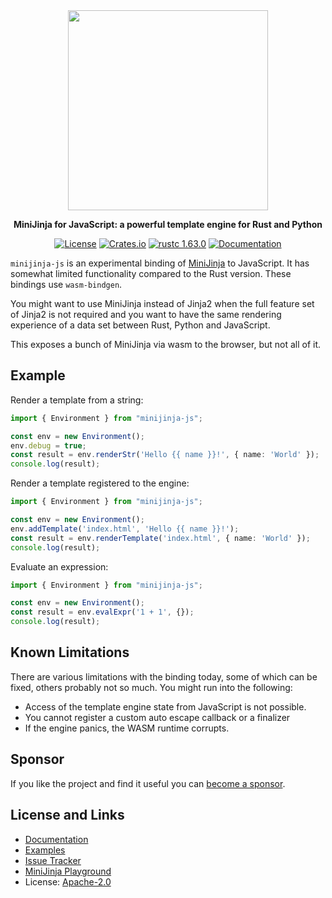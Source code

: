 <div align="center">
  <img src="https://github.com/mitsuhiko/minijinja/raw/main/artwork/logo.png" alt="" width=320>
  <p><strong>MiniJinja for JavaScript: a powerful template engine for Rust and Python</strong></p>

[![License](https://img.shields.io/github/license/mitsuhiko/minijinja)](https://github.com/mitsuhiko/minijinja/blob/main/LICENSE)
[![Crates.io](https://img.shields.io/crates/d/minijinja.svg)](https://crates.io/crates/minijinja)
[![rustc 1.63.0](https://img.shields.io/badge/rust-1.63%2B-orange.svg)](https://img.shields.io/badge/rust-1.63%2B-orange.svg)
[![Documentation](https://docs.rs/minijinja/badge.svg)](https://docs.rs/minijinja)

</div>

`minijinja-js` is an experimental binding of
[MiniJinja](https://github.com/mitsuhiko/minijinja) to JavaScript.  It has somewhat
limited functionality compared to the Rust version.  These bindings use
`wasm-bindgen`.

You might want to use MiniJinja instead of Jinja2 when the full feature set
of Jinja2 is not required and you want to have the same rendering experience
of a data set between Rust, Python and JavaScript.

This exposes a bunch of MiniJinja via wasm to the browser, but not all of it.

## Example

Render a template from a string:

```typescript
import { Environment } from "minijinja-js";

const env = new Environment();
env.debug = true;
const result = env.renderStr('Hello {{ name }}!', { name: 'World' });
console.log(result);
```

Render a template registered to the engine:

```typescript
import { Environment } from "minijinja-js";

const env = new Environment();
env.addTemplate('index.html', 'Hello {{ name }}!');
const result = env.renderTemplate('index.html', { name: 'World' });
console.log(result);
```

Evaluate an expression:

```typescript
import { Environment } from "minijinja-js";

const env = new Environment();
const result = env.evalExpr('1 + 1', {});
console.log(result);
```

## Known Limitations

There are various limitations with the binding today, some of which can be fixed,
others probably not so much.  You might run into the following:

* Access of the template engine state from JavaScript is not possible.
* You cannot register a custom auto escape callback or a finalizer
* If the engine panics, the WASM runtime corrupts.

## Sponsor

If you like the project and find it useful you can [become a
sponsor](https://github.com/sponsors/mitsuhiko).

## License and Links

- [Documentation](https://docs.rs/minijinja/)
- [Examples](https://github.com/mitsuhiko/minijinja/tree/main/examples)
- [Issue Tracker](https://github.com/mitsuhiko/minijinja/issues)
- [MiniJinja Playground](https://mitsuhiko.github.io/minijinja-playground/)
- License: [Apache-2.0](https://github.com/mitsuhiko/minijinja/blob/main/LICENSE)
